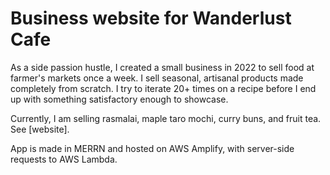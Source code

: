 # Business website for Wanderlust Cafe

As a side passion hustle, I created a small business in 2022 to sell food at farmer's markets once a week. I sell seasonal, artisanal products made completely from scratch. I try to iterate 20+ times on a recipe before I end up with something satisfactory enough to showcase.

Currently, I am selling rasmalai, maple taro mochi, curry buns, and fruit tea. See [website].

App is made in MERRN and hosted on AWS Amplify, with server-side requests to AWS Lambda.
